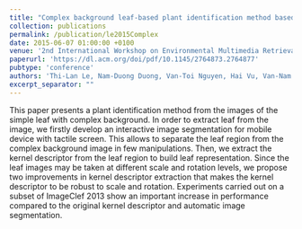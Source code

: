 ```yaml
---
title: "Complex background leaf-based plant identification method based on interactive segmentation and kernel descriptor"
collection: publications
permalink: /publication/le2015Complex
date: 2015-06-07 01:00:00 +0100
venue: '2nd International Workshop on Environmental Multimedia Retrieval'
paperurl: 'https://dl.acm.org/doi/pdf/10.1145/2764873.2764877'
pubtype: 'conference'
authors: 'Thi-Lan Le, Nam-Duong Duong, Van-Toi Nguyen, Hai Vu, Van-Nam Hoang, Thi Thanh-Nhan Nguyen'
excerpt_separator: ""
---
```

This paper presents a plant identification method from the images of the simple leaf with complex background. In order to extract leaf from the image, we firstly develop an interactive image segmentation for mobile device with tactile screen. This allows to separate the leaf region from the complex background image in few manipulations. Then, we extract the kernel descriptor from the leaf region to build leaf representation. Since the leaf images may be taken at different scale and rotation levels, we propose two improvements in kernel descriptor extraction that makes the kernel descriptor to be robust to scale and rotation. Experiments carried out on a subset of ImageClef 2013 show an important increase in performance compared to the original kernel descriptor and automatic image segmentation.